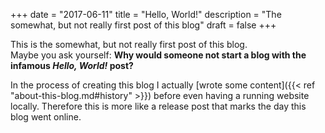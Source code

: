 +++
date = "2017-06-11"
title = "Hello, World!"
description = "The somewhat, but not really first post of this blog"
draft = false
+++

This is the somewhat, but not really first post of this blog.  
Maybe you ask yourself: **Why would someone not start a blog with the infamous *Hello, World!* post?**

In the process of creating this blog I actually [wrote some content]({{< ref "about-this-blog.md#history" >}}) before even having a running website locally.
Therefore this is more like a release post that marks the day this blog went online. 
